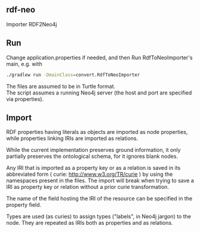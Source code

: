 ## rdf-neo

Importer RDF2Neo4j

## Run

Change application.properties if needed, and then Run RdfToNeoImporter's main,
e.g. with

```bash
./gradlew run -DmainClass=convert.RdfToNeoImporter
```

The files are assumed to be in Turtle format.<br/>
The script assumes a running Neo4j server (the host and port are specified via properties).

## Import

RDF properties having literals as objects are imported as node properties, while properties linking IRIs are imported as
relations.

While the current implementation preserves ground information, it only partially preserves the ontological schema, for
it ignores blank nodes.

Any IRI that is imported as a property key or as a relation is saved in its abbreviated form (
curie: <a hef="http://www.w3.org/TR/curie">http://www.w3.org/TR/curie </a>) by using the namespaces present in the
files. The import will break when trying to save a IRI as property key or relation without a prior curie transformation.

The name of the field hosting the IRI of the resource can be specified in the property field.

Types are used (as curies) to assign types ("labels", in Neo4j jargon) to the node. They are repeated as IRIs both as
properties and as relations.